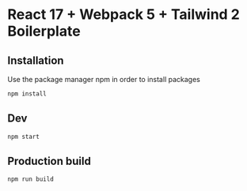 # React 17 + Webpack 5 + Tailwind 2 Boilerplate

## Installation

Use the package manager npm in order to install packages

```bash
npm install
```

## Dev

```bash
npm start
```

## Production build

```bash
npm run build
```